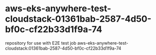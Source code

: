 # aws-eks-anywhere-test-cloudstack-01361bab-2587-4d50-bf0c-cf22b33d1f9a-74
repository for use with E2E test job aws-eks-anywhere-test-cloudstack:01361bab-2587-4d50-bf0c-cf22b33d1f9a-74
